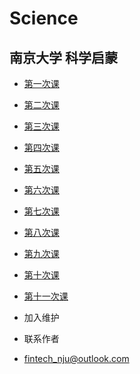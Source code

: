 # Science
## 南京大学 科学启蒙
* [第一次课](第01次课.md)
* [第二次课](第02次课.md)
* [第三次课](第03次课.md)
* [第四次课](第04次课.md)
* [第五次课](第05次课.md)
* [第六次课](第06次课.md)
* [第七次课](第07次课.md)
* [第八次课](第08次课.md)
* [第九次课](第09次课.md)
* [第十次课](第10次课.md)
* [第十一次课](第11次课.md)


* 加入维护
* 联系作者
* fintech_nju@outlook.com
